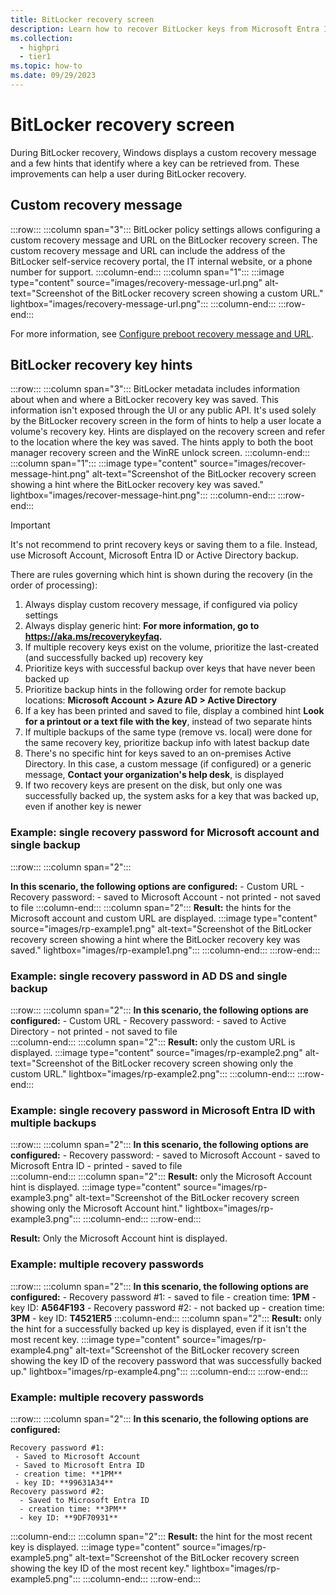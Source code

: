 ```yaml
---
title: BitLocker recovery screen
description: Learn how to recover BitLocker keys from Microsoft Entra ID and Active Directory Domain Services (AD DS).
ms.collection: 
  - highpri
  - tier1
ms.topic: how-to
ms.date: 09/29/2023
---
```


# BitLocker recovery screen

During BitLocker recovery, Windows displays a custom recovery message and a few hints that identify where a key can be retrieved from. These improvements can help a user during BitLocker recovery.

## Custom recovery message

:::row:::
  :::column span="3":::
    BitLocker policy settings allows configuring a custom recovery message and URL on the BitLocker recovery screen. The custom recovery message and URL can include the address of the BitLocker self-service recovery portal, the IT internal website, or a phone number for support.
  :::column-end:::
  :::column span="1":::
  :::image type="content" source="images/recovery-message-url.png" alt-text="Screenshot of the BitLocker recovery screen showing a custom URL." lightbox="images/recovery-message-url.png":::
  :::column-end:::
:::row-end:::

For more information, see [Configure preboot recovery message and URL](policy-settings.md?tabs=os#configure-preboot-recovery-message-and-url).

## BitLocker recovery key hints

:::row:::
  :::column span="3":::
    BitLocker metadata includes information about when and where a BitLocker recovery key was saved. This information isn't exposed through the UI or any public API. It's used solely by the BitLocker recovery screen in the form of hints to help a user locate a volume's recovery key. Hints are displayed on the recovery screen and refer to the location where the key was saved. The hints apply to both the boot manager recovery screen and the WinRE unlock screen.
  :::column-end:::
  :::column span="1":::
  :::image type="content" source="images/recover-message-hint.png" alt-text="Screenshot of the BitLocker recovery screen showing a hint where the BitLocker recovery key was saved." lightbox="images/recover-message-hint.png":::
  :::column-end:::
:::row-end:::

> [!IMPORTANT]
> It's not recommend to print recovery keys or saving them to a file. Instead, use Microsoft Account, Microsoft Entra ID or Active Directory backup.

There are rules governing which hint is shown during the recovery (in the order of processing):

1. Always display custom recovery message, if configured via policy settings
1. Always display generic hint: **For more information, go to https://aka.ms/recoverykeyfaq.**
1. If multiple recovery keys exist on the volume, prioritize the last-created (and successfully backed up) recovery key
1. Prioritize keys with successful backup over keys that have never been backed up
1. Prioritize backup hints in the following order for remote backup locations: **Microsoft Account > Azure AD > Active Directory**
1. If a key has been printed and saved to file, display a combined hint **Look for a printout or a text file with the key**, instead of two separate hints
1. If multiple backups of the same type (remove vs. local) were done for the same recovery key, prioritize backup info with latest backup date
1. There's no specific hint for keys saved to an on-premises Active Directory. In this case, a custom message (if configured) or a generic message, **Contact your organization's help desk**, is displayed
1. If two recovery keys are present on the disk, but only one was successfully backed up, the system asks for a key that was backed up, even if another key is newer

### Example: single recovery password for Microsoft account and single backup

:::row:::
  :::column span="2":::

**In this scenario, the following options are configured:**
    - Custom URL
    - Recovery password:
      - saved to Microsoft Account
      - not printed
      - not saved to file
  :::column-end:::
  :::column span="2":::
  **Result:** the hints for the Microsoft account and custom URL are displayed.
  :::image type="content" source="images/rp-example1.png" alt-text="Screenshot of the BitLocker recovery screen showing a hint where the BitLocker recovery key was saved." lightbox="images/rp-example1.png":::
  :::column-end:::
:::row-end:::

### Example: single recovery password in AD DS and single backup

:::row:::
  :::column span="2":::
    **In this scenario, the following options are configured:**
    - Custom URL
    - Recovery password:
      - saved to Active Directory
      - not printed
      - not saved to file  
  :::column-end:::
  :::column span="2":::
  **Result:** only the custom URL is displayed.
  :::image type="content" source="images/rp-example2.png" alt-text="Screenshot of the BitLocker recovery screen showing only the custom URL." lightbox="images/rp-example2.png":::
  :::column-end:::
:::row-end:::

### Example: single recovery password in Microsoft Entra ID with multiple backups

:::row:::
  :::column span="2":::
    **In this scenario, the following options are configured:**
    - Recovery password:
      - saved to Microsoft Account
      - saved to Microsoft Entra ID
      - printed
      - saved to file  
  :::column-end:::
  :::column span="2":::
  **Result:** only the Microsoft Account hint is displayed.
  :::image type="content" source="images/rp-example3.png" alt-text="Screenshot of the BitLocker recovery screen showing only the Microsoft Account hint." lightbox="images/rp-example3.png":::
  :::column-end:::
:::row-end:::

**Result:** Only the Microsoft Account hint is displayed.

### Example: multiple recovery passwords

:::row:::
  :::column span="2":::
    **In this scenario, the following options are configured:**
    - Recovery password #1:
      - saved to file
      - creation time: **1PM**
      - key ID: **A564F193**
    - Recovery password #2:
      - not backed up
      - creation time: **3PM**
      - key ID: **T4521ER5**
  :::column-end:::
  :::column span="2":::
  **Result:** only the hint for a successfully backed up key is displayed, even if it isn't the most recent key.
  :::image type="content" source="images/rp-example4.png" alt-text="Screenshot of the BitLocker recovery screen showing the key ID of the recovery password that was successfully backed up." lightbox="images/rp-example4.png":::
  :::column-end:::
:::row-end:::

### Example: multiple recovery passwords

:::row:::
  :::column span="2":::
    **In this scenario, the following options are configured:**
    
    Recovery password #1:
     - Saved to Microsoft Account
     - Saved to Microsoft Entra ID
     - creation time: **1PM**
     - key ID: **99631A34**
    Recovery password #2:
      - Saved to Microsoft Entra ID
      - creation time: **3PM**
      - key ID: **9DF70931**
  :::column-end:::
  :::column span="2":::
  **Result:** the hint for the most recent key is displayed.
  :::image type="content" source="images/rp-example5.png" alt-text="Screenshot of the BitLocker recovery screen showing the key ID of the most recent key." lightbox="images/rp-example5.png":::
  :::column-end:::
:::row-end:::
